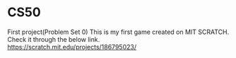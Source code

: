 # CS50
First project(Problem Set 0)
This is my first game created on MIT SCRATCH.
Check it through the below link.
https://scratch.mit.edu/projects/186795023/
